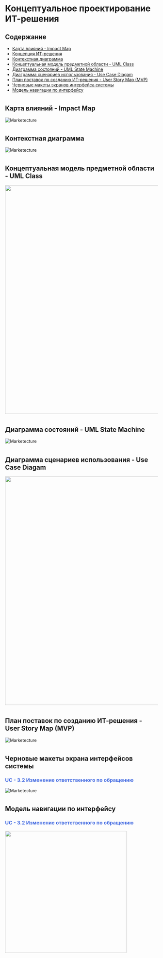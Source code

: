 # Концептуальное проектирование ИТ-решения

## **Содержание**
 
- [Карта влияний - Impact Map](#карта-влияний---impact-map)  
- [Концепция ИТ-решения](..\pages\IT_solution_concept.md) 
- [Контекстная диаграмма](#контекстная-диаграмма)  
- [Концептуальная модель предметной области - UML Class](#концептуальная-модель-предметной-области---uml-class)
- [Диаграмма состояний - UML State Machine](#диаграмма-состояний---uml-state-machine)
- [Диаграмма сценариев использования - Use Case Diagam](#диаграмма-сценариев-использования---use-case-diagam)  
- [План поставок по созданию ИТ-решения - User Story Map (MVP)](#план-поставок-по-созданию-ит-решения---user-story-map-mvp)  
- [Черновые макеты экранов интерфейса системы](#черновые-макеты-экрана-интерфейсов-системы)  
- [Модель навигации по интерфейсу](#модель-навигации-по-интерфейсу) 
#

## **Карта влияний - Impact Map**
![Marketecture](..\images\im.jpg)
#
## **Контекстная диаграмма**
![Marketecture](..\images\CD.png)
#
## **Концептуальная модель предметной области - UML Class**
<img width="750" src="..\images\CMD.jpg"> 

#
## **Диаграмма состояний - UML State Machine**
![Marketecture](..\images\UMLSM.jpg)
#
## **Диаграмма сценариев использования - Use Case Diagam**
<img width="750" src="..\images\DUC.jpg"> 

#
## **План поставок по созданию ИТ-решения - User Story Map (MVP)**
![Marketecture](..\images\USM.jpg)

#
## **Черновые макеты экрана интерфейсов системы**

### <span style="color: royalblue">**UC - 3.2 Изменение ответственного по обращению**</span>
![Marketecture](..\images\mu.png)
#
## **Модель навигации по интерфейсу**
### <span style="color: royalblue">**UC - 3.2 Изменение ответственного по обращению**</span>
<img width="400" src="..\images\mi.png">

#
